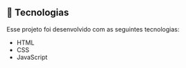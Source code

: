 


<a href="https://github.com/KallebPires/Planner-de-viagem/issues/1#issue-2407194349"></a>


## 🚀 Tecnologias

Esse projeto foi desenvolvido com as seguintes tecnologias:

- HTML
- CSS
- JavaScript
